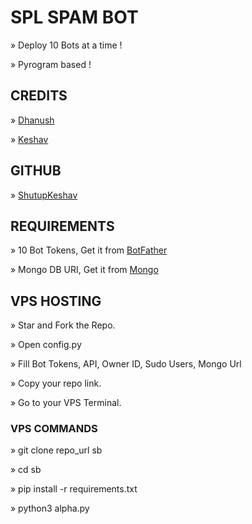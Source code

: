 # SPL SPAM BOT

» Deploy 10 Bots at a time !

» Pyrogram based !

## CREDITS

» [Dhanush](https://t.me/c_s_m_king)

» [Keshav](https://t.me/NotKeshav)

## GITHUB

» [ShutupKeshav](https://github.com/ShutupKeshav)

## REQUIREMENTS

» 10 Bot Tokens, Get it from [BotFather](https://t.me/BOTFATHER)

» Mongo DB URI, Get it from [Mongo](www.mongodb.com)

## VPS HOSTING

» Star and Fork the Repo.

» Open config.py

» Fill Bot Tokens, API, Owner ID, Sudo Users, Mongo Url

» Copy your repo link.

» Go to your VPS Terminal.

### VPS COMMANDS

» git clone repo_url sb

» cd sb

» pip install -r requirements.txt

» python3 alpha.py
